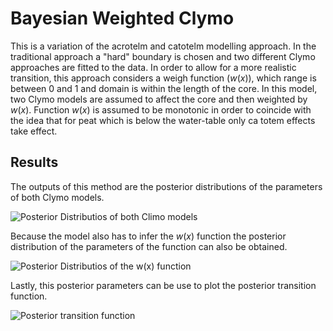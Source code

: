 # Bayesian Weighted Clymo

This is a variation of the acrotelm and catotelm modelling approach. In the traditional approach a "hard" boundary is chosen and two different Clymo approaches are fitted to the data. In order to allow for a more realistic transition, this approach considers a weigh function ($w(x)$), which range is between 0 and 1 and domain is within the length of the core. In this model, two Clymo models are assumed to affect the core and then weighted by $w(x)$. Function $w(x)$ is assumed to be monotonic in order to coincide with the idea that for peat which is below the water-table only ca totem effects take effect. 

## Results

The outputs of this method are the posterior distributions of the parameters of both Clymo models. 

![Posterior Distributios of both Climo models](https://github.com/maquinolopez/Bayesian_Carbon_Acc/blob/main/Figures/Posterior_parameters.png)

Because the model also has to infer the $w(x)$ function the posterior distribution of the parameters of the function can also be obtained.

![Posterior Distributios of the $w(x)$ function](https://github.com/maquinolopez/Bayesian_Carbon_Acc/blob/main/Figures/Posterior_parameters.png)

Lastly, this posterior parameters can be use to plot the posterior transition function. 

![Posterior transition function](https://github.com/maquinolopez/Bayesian_Carbon_Acc/blob/main/Figures/Cat_limit.png)



